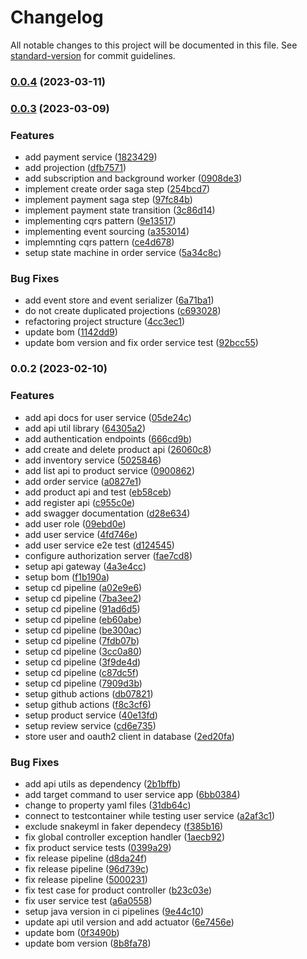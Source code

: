 # Changelog

All notable changes to this project will be documented in this file. See [standard-version](https://github.com/conventional-changelog/standard-version) for commit guidelines.

### [0.0.4](https://github.com/kkhanhluu/e-shop/compare/@inventory-service-app/v0.0.3...@inventory-service-app/v0.0.4) (2023-03-11)

### [0.0.3](https://github.com/kkhanhluu/e-shop/compare/@inventory-service-app/v0.0.2...@inventory-service-app/v0.0.3) (2023-03-09)


### Features

* add payment service ([1823429](https://github.com/kkhanhluu/e-shop/commit/18234290edc2c4e8d98fcfbb6b4325855257b3c4))
* add projection ([dfb7571](https://github.com/kkhanhluu/e-shop/commit/dfb75716b849b28468b32faeb5e1a80d0f9833a9))
* add subscription and background worker ([0908de3](https://github.com/kkhanhluu/e-shop/commit/0908de3768664bf38786d6a7ff4d2128c899756e))
* implement create order saga step ([254bcd7](https://github.com/kkhanhluu/e-shop/commit/254bcd7668752d0ed87b23e75453bdc87c0fbbf3))
* implement payment saga step ([97fc84b](https://github.com/kkhanhluu/e-shop/commit/97fc84bd32fc803d28c7e4e0eef76a1939b0365d))
* implement payment state transition ([3c86d14](https://github.com/kkhanhluu/e-shop/commit/3c86d1441eb043aaefe0ed0845f0fc2ed3033e3d))
* implementing cqrs pattern ([9e13517](https://github.com/kkhanhluu/e-shop/commit/9e135176cb07cf4dd53367196d5daa5136e19909))
* implementing event sourcing ([a353014](https://github.com/kkhanhluu/e-shop/commit/a35301449939c09f62fad0648febd718dcbb053e))
* implemnting cqrs pattern ([ce4d678](https://github.com/kkhanhluu/e-shop/commit/ce4d678957e7cf895490c3e162d9ebee339dfed8))
* setup state machine in order service ([5a34c8c](https://github.com/kkhanhluu/e-shop/commit/5a34c8c565436ef6bf2aa9f5a79304f9563eacdd))


### Bug Fixes

* add event store and event serializer ([6a71ba1](https://github.com/kkhanhluu/e-shop/commit/6a71ba1e305d42fdbf64b1ff903b6ebc28e63ff7))
* do not create duplicated projections ([c693028](https://github.com/kkhanhluu/e-shop/commit/c693028abf810bdc6d77e452ba4fc12bf2d4ddc9))
* refactoring project structure ([4cc3ec1](https://github.com/kkhanhluu/e-shop/commit/4cc3ec1dfa35f68b7e4e164df46c0adff7cab239))
* update bom ([1142dd9](https://github.com/kkhanhluu/e-shop/commit/1142dd91d4d24274567587c0a25aba2243bd6e45))
* update bom version and fix order service test ([92bcc55](https://github.com/kkhanhluu/e-shop/commit/92bcc55482c309a7c9a2a959b974e43386412776))

### 0.0.2 (2023-02-10)


### Features

* add api docs for user service ([05de24c](https://github.com/kkhanhluu/e-shop/commit/05de24c223e0e245c3f42b4b875777b8726d6503))
* add api util library ([64305a2](https://github.com/kkhanhluu/e-shop/commit/64305a2bc1362c44d1c1b6f357f893fd28785d73))
* add authentication endpoints ([666cd9b](https://github.com/kkhanhluu/e-shop/commit/666cd9b105c31adf00521c8407ccea4b296c8e54))
* add create and delete product api ([26060c8](https://github.com/kkhanhluu/e-shop/commit/26060c8d45aac8ea4649df7aba52062c6c16fa6a))
* add inventory service ([5025846](https://github.com/kkhanhluu/e-shop/commit/5025846136533644d36e961cfe142c99ee762bbb))
* add list api to product service ([0900862](https://github.com/kkhanhluu/e-shop/commit/0900862ee397ddd90e65f574560f35de83adf748))
* add order service ([a0827e1](https://github.com/kkhanhluu/e-shop/commit/a0827e1f094bbc3179b138f74cf4c23abf8ab675))
* add product api and test ([eb58ceb](https://github.com/kkhanhluu/e-shop/commit/eb58ceb056775820076c4432327a4330a1b3b714))
* add register api ([c955c0e](https://github.com/kkhanhluu/e-shop/commit/c955c0ef4766149762d1d885666a677921d3c88d))
* add swagger documentation ([d28e634](https://github.com/kkhanhluu/e-shop/commit/d28e6342bdbb3c96023cc7621d68e6f032aa7e25))
* add user role ([09ebd0e](https://github.com/kkhanhluu/e-shop/commit/09ebd0ebf78517fb76293ffd996bb7714d709777))
* add user service ([4fd746e](https://github.com/kkhanhluu/e-shop/commit/4fd746e007eb6c23fa5a2694b529b3ab23564cda))
* add user service e2e test ([d124545](https://github.com/kkhanhluu/e-shop/commit/d124545d3aeb5199aee36a039f5c7df931bf6f5b))
* configure authorization server ([fae7cd8](https://github.com/kkhanhluu/e-shop/commit/fae7cd82ded259ef473ad578930520efaf06416d))
* setup api gateway ([4a3e4cc](https://github.com/kkhanhluu/e-shop/commit/4a3e4ccca4c710efd9597d0e035cf541049e82f7))
* setup bom ([f1b190a](https://github.com/kkhanhluu/e-shop/commit/f1b190a4d9c38b6b5a9131c235c76ac73cd37874))
* setup cd pipeline ([a02e9e6](https://github.com/kkhanhluu/e-shop/commit/a02e9e6ba6cf10915c533efad2caa93eb328e27c))
* setup cd pipeline ([7ba3ee2](https://github.com/kkhanhluu/e-shop/commit/7ba3ee2715d79b1d4c8616c005d8426ad422ff25))
* setup cd pipeline ([91ad6d5](https://github.com/kkhanhluu/e-shop/commit/91ad6d5730af1223c670a2328f20862c53613f00))
* setup cd pipeline ([eb60abe](https://github.com/kkhanhluu/e-shop/commit/eb60abe86352361dc1bb9ddcefd212a56e495a85))
* setup cd pipeline ([be300ac](https://github.com/kkhanhluu/e-shop/commit/be300acb7f555fbcd428cea7dffcf0deeeda9ec9))
* setup cd pipeline ([7fdb07b](https://github.com/kkhanhluu/e-shop/commit/7fdb07b7c665fbc16b4601e550b8f272ca31a956))
* setup cd pipeline ([3cc0a80](https://github.com/kkhanhluu/e-shop/commit/3cc0a8089c0b78213d29b62223ad26e71c317192))
* setup cd pipeline ([3f9de4d](https://github.com/kkhanhluu/e-shop/commit/3f9de4dde365df9dd08ed053916a3b58f9d78163))
* setup cd pipeline ([c87dc5f](https://github.com/kkhanhluu/e-shop/commit/c87dc5fb24b9697a9dd2aa9acfc79e452e15f11f))
* setup cd pipeline ([7909d3b](https://github.com/kkhanhluu/e-shop/commit/7909d3b965def129e5203f32d453b653cf294ca8))
* setup github actions ([db07821](https://github.com/kkhanhluu/e-shop/commit/db07821d359ee0fcfd692660d6a7509773a7515f))
* setup github actions ([f8c3cf6](https://github.com/kkhanhluu/e-shop/commit/f8c3cf64669ed1df3e6d0f03fc6c4a210ca88b27))
* setup product service ([40e13fd](https://github.com/kkhanhluu/e-shop/commit/40e13fdf6c94369f5770fbf6c28d210338a27962))
* setup review service ([cd6e735](https://github.com/kkhanhluu/e-shop/commit/cd6e735999d6001c42cad3f5e5ff4bd54606a7a3))
* store user and oauth2 client in database ([2ed20fa](https://github.com/kkhanhluu/e-shop/commit/2ed20fab6f59215020a5bd0404e48f4d09b30999))


### Bug Fixes

* add api utils as dependency ([2b1bffb](https://github.com/kkhanhluu/e-shop/commit/2b1bffb788dde3aa92c65743018ee5e35b30e9a0))
* add target command to user service app ([6bb0384](https://github.com/kkhanhluu/e-shop/commit/6bb0384e1985416244da383370836426b14e3d55))
* change to property yaml files ([31db64c](https://github.com/kkhanhluu/e-shop/commit/31db64c34c9501220ecd87df786d2e2eba25b651))
* connect to testcontainer while testing user service ([a2af3c1](https://github.com/kkhanhluu/e-shop/commit/a2af3c1631a790d607de3ad94fca3d8ae1542647))
* exclude snakeyml in faker dependecy ([f385b16](https://github.com/kkhanhluu/e-shop/commit/f385b16c8c2f01cc0e0304d1945588e1da9aa48c))
* fix global controller exception handler ([1aecb92](https://github.com/kkhanhluu/e-shop/commit/1aecb92c0404299e977f3cf0a3268d23275037f8))
* fix product service tests ([0399a29](https://github.com/kkhanhluu/e-shop/commit/0399a299413613f75672dcf02ed0a747de974616))
* fix release pipeline ([d8da24f](https://github.com/kkhanhluu/e-shop/commit/d8da24f385402782037e15923d15c86681880a1c))
* fix release pipeline ([96d739c](https://github.com/kkhanhluu/e-shop/commit/96d739ca99cf841899376a2eca5b1cac020fee51))
* fix release pipeline ([5000231](https://github.com/kkhanhluu/e-shop/commit/50002317b0f39d80c188b539e0424ad6bd02e924))
* fix test case for product controller ([b23c03e](https://github.com/kkhanhluu/e-shop/commit/b23c03eecf2e77d2330605a6ad6a00d3f3d3af52))
* fix user service test ([a6a0558](https://github.com/kkhanhluu/e-shop/commit/a6a0558b95864cc06d438cb46388b8743602807b))
* setup java version in ci pipelines ([9e44c10](https://github.com/kkhanhluu/e-shop/commit/9e44c10d6caa871f06ba4861fc77fe8388825d7c))
* update api util version and add actuator ([6e7456e](https://github.com/kkhanhluu/e-shop/commit/6e7456e2420d88f03fef55dfb86f9a74caa894fa))
* update bom ([0f3490b](https://github.com/kkhanhluu/e-shop/commit/0f3490b69a632c1810b51cea193ab1f9d2b9bda8))
* update bom version ([8b8fa78](https://github.com/kkhanhluu/e-shop/commit/8b8fa7872904f5160e1de95fb0c3731aa94e7a0a))
